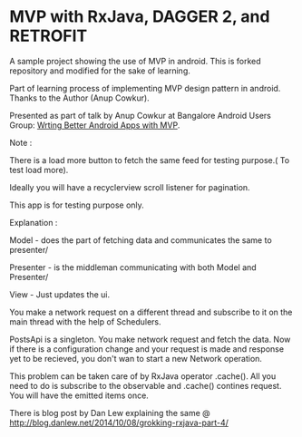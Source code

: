 # MVP with RxJava, DAGGER 2, and RETROFIT
A sample project showing the use of MVP in android. This is forked repository and modified for the sake of learning. 

Part of learning process of implementing MVP design pattern in android. Thanks to the Author (Anup Cowkur).

Presented as part of talk by Anup Cowkur at Bangalore Android Users Group: [Wrting Better Android Apps with MVP](http://slides.com/anupcowkur/writing-better-android-apps-with-mvp).

Note :

There is a load more button to fetch the same feed for testing purpose.( To test load more). 

Ideally you will have a recyclerview scroll listener for pagination. 

This app is for testing purpose only.

Explanation :

Model - does the part of fetching data and communicates the same to presenter/

Presenter - is the middleman communicating with both Model and Presenter/

View - Just updates the ui.

You make a network request on a different thread and subscribe to it on the main thread with the help of Schedulers.

PostsApi is a singleton. You make network request and fetch the data. Now if there is a configuration change and your request is made and response yet to be recieved, you don't wan to start a new Network operation.

This problem can be taken care of by RxJava operator .cache(). All you need to do is subscribe to the observable and .cache() contines request. You will have the emitted items once.

There is blog post by Dan Lew explaining the same @ http://blog.danlew.net/2014/10/08/grokking-rxjava-part-4/
